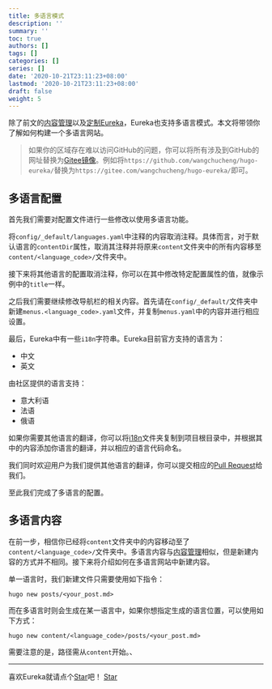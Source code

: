 ```yaml
---
title: 多语言模式
description: ''
summary: ''
toc: true
authors: []
tags: []
categories: []
series: []
date: '2020-10-21T23:11:23+08:00'
lastmod: '2020-10-21T23:11:23+08:00'
draft: false
weight: 5
---
```


除了前文的[内容管理](../content-management/)以及[定制Eureka](../customization/)，Eureka也支持多语言模式。本文将带领你了解如何构建一个多语言网站。

<!--more-->

>	如果你的区域存在难以访问GitHub的问题，你可以将所有涉及到GitHub的网址替换为[Gitee镜像](https://gitee.com/wangchucheng/hugo-eureka/)。例如将`https://github.com/wangchucheng/hugo-eureka/`替换为`https://gitee.com/wangchucheng/hugo-eureka/`即可。

## 多语言配置

首先我们需要对配置文件进行一些修改以使用多语言功能。

将`config/_default/languages.yaml`中注释的内容取消注释。具体而言，对于默认语言的`contentDir`属性，取消其注释并将原来`content`文件夹中的所有内容移至`content/<language_code>/`文件夹中。

接下来将其他语言的配置取消注释，你可以在其中修改特定配置属性的值，就像示例中的`title`一样。

之后我们需要继续修改导航栏的相关内容。首先请在`config/_default/`文件夹中新建`menus.<language_code>.yaml`文件，并复制`menus.yaml`中的内容并进行相应设置。

最后，Eureka中有一些`i18n`字符串。Eureka目前官方支持的语言为：

-	中文
-	英文

由社区提供的语言支持：

-	意大利语
-	法语
-	俄语

如果你需要其他语言的翻译，你可以将[i18n](https://github.com/wangchucheng/hugo-eureka/tree/master/i18n)文件夹复制到项目根目录中，并根据其中的内容添加你语言的翻译，并以相应的语言代码命名。

我们同时欢迎用户为我们提供其他语言的翻译，你可以提交相应的[Pull Request](https://github.com/wangchucheng/hugo-eureka/pulls)给我们。

至此我们完成了多语言的配置。

## 多语言内容

在前一步，相信你已经将`content`文件夹中的内容移动至了`content/<language_code>/`文件夹中。多语言内容与[内容管理](../content-management)相似，但是新建内容的方式并不相同。接下来将介绍如何在多语言网站中新建内容。

单一语言时，我们新建文件只需要使用如下指令：

```shell
hugo new posts/<your_post.md>
```

而在多语言时则会生成在某一语言中，如果你想指定生成的语言位置，可以使用如下方式：

```shell
hugo new content/<language_code>/posts/<your_post.md>
```

需要注意的是，路径需从`content`开始。、

---

<div class="flex flex-col items-center">
	<span class="mb-4">喜欢Eureka就请点个<a href="https://github.com/wangchucheng/hugo-eureka">Star</a>吧！</span>
	<a class="github-button" href="https://github.com/wangchucheng/hugo-eureka" data-size="large" aria-label="Star wangchucheng/hugo-eureka on GitHub">Star</a>
</div>